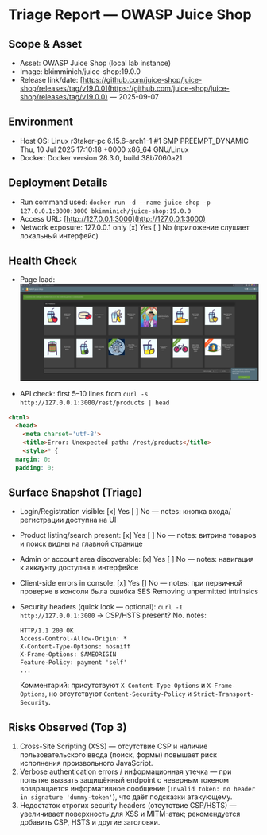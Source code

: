 # Triage Report — OWASP Juice Shop

## Scope & Asset

* Asset: OWASP Juice Shop (local lab instance)
* Image: bkimminich/juice-shop:19.0.0
* Release link/date: [https://github.com/juice-shop/juice-shop/releases/tag/v19.0.0](https://github.com/juice-shop/juice-shop/releases/tag/v19.0.0) — 2025-09-07

## Environment

* Host OS: Linux r3taker-pc 6.15.6-arch1-1 #1 SMP PREEMPT_DYNAMIC Thu, 10 Jul 2025 17:10:18 +0000 x86_64 GNU/Linux
* Docker: Docker version 28.3.0, build 38b7060a21

## Deployment Details

* Run command used: `docker run -d --name juice-shop -p 127.0.0.1:3000:3000 bkimminich/juice-shop:19.0.0`
* Access URL: [http://127.0.0.1:3000](http://127.0.0.1:3000)
* Network exposure: 127.0.0.1 only [x] Yes  [ ] No  (приложение слушает локальный интерфейс)

## Health Check

* Page load: 
![Juice Shop Home](./assets/juice_home.png)

* API check: first 5–10 lines from `curl -s http://127.0.0.1:3000/rest/products | head`

```html
<html>
  <head>
    <meta charset='utf-8'> 
    <title>Error: Unexpected path: /rest/products</title>
    <style>* {
  margin: 0;
  padding: 0;
```

## Surface Snapshot (Triage)

* Login/Registration visible: \[x] Yes  \[ ] No — notes: кнопка входа/регистрации доступна на UI
* Product listing/search present: \[x] Yes  \[ ] No — notes: витрина товаров и поиск видны на главной странице
* Admin or account area discoverable: \[x] Yes  \[ ] No — notes: навигация к аккаунту доступна в интерфейсе
* Client-side errors in console: \[x] Yes  \[] No — notes: при первичной проверке в консоли была ошибка SES Removing unpermitted intrinsics
* Security headers (quick look — optional): `curl -I http://127.0.0.1:3000` → CSP/HSTS present? No. notes:

  ```
  HTTP/1.1 200 OK
  Access-Control-Allow-Origin: *
  X-Content-Type-Options: nosniff
  X-Frame-Options: SAMEORIGIN
  Feature-Policy: payment 'self'
  ...
  ```

  Комментарий: присутствуют `X-Content-Type-Options` и `X-Frame-Options`, но отсутствуют `Content-Security-Policy` и `Strict-Transport-Security`.

## Risks Observed (Top 3)

1. Cross-Site Scripting (XSS) — отсутствие CSP и наличие пользовательского ввода (поиск, формы) повышает риск исполнения произвольного JavaScript.
2. Verbose authentication errors / информационная утечка — при попытке вызвать защищённый endpoint с неверным токеном возвращается информативное сообщение (`Invalid token: no header in signature 'dummy-token'`), что даёт подсказки атакующему.
3. Недостаток строгих security headers (отсутствие CSP/HSTS) — увеличивает поверхность для XSS и MITM-атак; рекомендуется добавить CSP, HSTS и другие заголовки.
